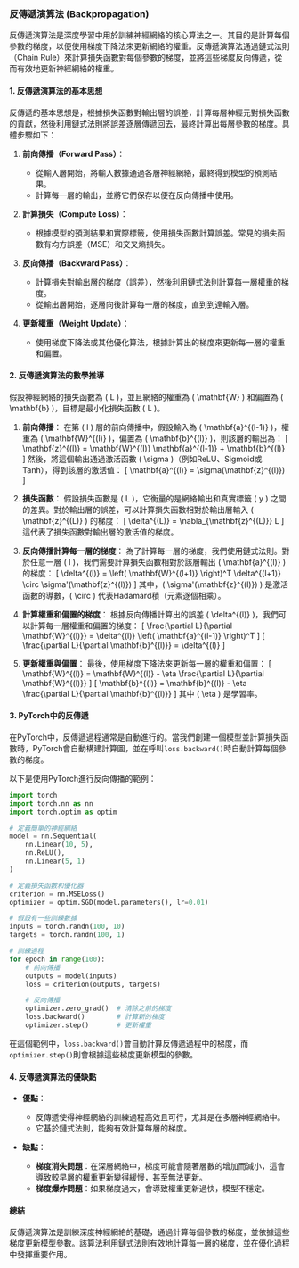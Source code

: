 ### **反傳遞演算法 (Backpropagation)**

反傳遞演算法是深度學習中用於訓練神經網絡的核心算法之一。其目的是計算每個參數的梯度，以便使用梯度下降法來更新網絡的權重。反傳遞演算法通過鏈式法則（Chain Rule）來計算損失函數對每個參數的梯度，並將這些梯度反向傳遞，從而有效地更新神經網絡的權重。

#### **1. 反傳遞演算法的基本思想**

反傳遞的基本思想是，根據損失函數對輸出層的誤差，計算每層神經元對損失函數的貢獻，然後利用鏈式法則將誤差逐層傳遞回去，最終計算出每層參數的梯度。具體步驟如下：

1. **前向傳播（Forward Pass）**：
   - 從輸入層開始，將輸入數據通過各層神經網絡，最終得到模型的預測結果。
   - 計算每一層的輸出，並將它們保存以便在反向傳播中使用。

2. **計算損失（Compute Loss）**：
   - 根據模型的預測結果和實際標籤，使用損失函數計算誤差。常見的損失函數有均方誤差（MSE）和交叉熵損失。

3. **反向傳播（Backward Pass）**：
   - 計算損失對輸出層的梯度（誤差），然後利用鏈式法則計算每一層權重的梯度。
   - 從輸出層開始，逐層向後計算每一層的梯度，直到到達輸入層。

4. **更新權重（Weight Update）**：
   - 使用梯度下降法或其他優化算法，根據計算出的梯度來更新每一層的權重和偏置。

#### **2. 反傳遞演算法的數學推導**

假設神經網絡的損失函數為 \( L \)，並且網絡的權重為 \( \mathbf{W} \) 和偏置為 \( \mathbf{b} \)，目標是最小化損失函數 \( L \)。

1. **前向傳播**：
   在第 \( l \) 層的前向傳播中，假設輸入為 \( \mathbf{a}^{(l-1)} \)，權重為 \( \mathbf{W}^{(l)} \)，偏置為 \( \mathbf{b}^{(l)} \)，則該層的輸出為：
   \[
   \mathbf{z}^{(l)} = \mathbf{W}^{(l)} \mathbf{a}^{(l-1)} + \mathbf{b}^{(l)}
   \]
   然後，將這個輸出通過激活函數 \( \sigma \)（例如ReLU、Sigmoid或Tanh），得到該層的激活值：
   \[
   \mathbf{a}^{(l)} = \sigma(\mathbf{z}^{(l)})
   \]

2. **損失函數**：
   假設損失函數是 \( L \)，它衡量的是網絡輸出和真實標籤 \( y \) 之間的差異。對於輸出層的誤差，可以計算損失函數相對於輸出層輸入 \( \mathbf{z}^{(L)} \) 的梯度：
   \[
   \delta^{(L)} = \nabla_{\mathbf{z}^{(L)}} L
   \]
   這代表了損失函數對輸出層的激活值的梯度。

3. **反向傳播計算每一層的梯度**：
   為了計算每一層的梯度，我們使用鏈式法則。對於任意一層 \( l \)，我們需要計算損失函數相對於該層輸出 \( \mathbf{a}^{(l)} \) 的梯度：
   \[
   \delta^{(l)} = \left( \mathbf{W}^{(l+1)} \right)^T \delta^{(l+1)} \circ \sigma'(\mathbf{z}^{(l)})
   \]
   其中，\( \sigma'(\mathbf{z}^{(l)}) \) 是激活函數的導數，\( \circ \) 代表Hadamard積（元素逐個相乘）。

4. **計算權重和偏置的梯度**：
   根據反向傳播計算出的誤差 \( \delta^{(l)} \)，我們可以計算每一層權重和偏置的梯度：
   \[
   \frac{\partial L}{\partial \mathbf{W}^{(l)}} = \delta^{(l)} \left( \mathbf{a}^{(l-1)} \right)^T
   \]
   \[
   \frac{\partial L}{\partial \mathbf{b}^{(l)}} = \delta^{(l)}
   \]

5. **更新權重與偏置**：
   最後，使用梯度下降法來更新每一層的權重和偏置：
   \[
   \mathbf{W}^{(l)} = \mathbf{W}^{(l)} - \eta \frac{\partial L}{\partial \mathbf{W}^{(l)}}
   \]
   \[
   \mathbf{b}^{(l)} = \mathbf{b}^{(l)} - \eta \frac{\partial L}{\partial \mathbf{b}^{(l)}}
   \]
   其中 \( \eta \) 是學習率。

#### **3. PyTorch中的反傳遞**

在PyTorch中，反傳遞過程通常是自動進行的。當我們創建一個模型並計算損失函數時，PyTorch會自動構建計算圖，並在呼叫`loss.backward()`時自動計算每個參數的梯度。

以下是使用PyTorch進行反向傳播的範例：

```python
import torch
import torch.nn as nn
import torch.optim as optim

# 定義簡單的神經網絡
model = nn.Sequential(
    nn.Linear(10, 5),
    nn.ReLU(),
    nn.Linear(5, 1)
)

# 定義損失函數和優化器
criterion = nn.MSELoss()
optimizer = optim.SGD(model.parameters(), lr=0.01)

# 假設有一些訓練數據
inputs = torch.randn(100, 10)
targets = torch.randn(100, 1)

# 訓練過程
for epoch in range(100):
    # 前向傳播
    outputs = model(inputs)
    loss = criterion(outputs, targets)

    # 反向傳播
    optimizer.zero_grad()  # 清除之前的梯度
    loss.backward()        # 計算新的梯度
    optimizer.step()       # 更新權重
```

在這個範例中，`loss.backward()`會自動計算反傳遞過程中的梯度，而`optimizer.step()`則會根據這些梯度更新模型的參數。

#### **4. 反傳遞演算法的優缺點**

- **優點**：
  - 反傳遞使得神經網絡的訓練過程高效且可行，尤其是在多層神經網絡中。
  - 它基於鏈式法則，能夠有效計算每層的梯度。
  
- **缺點**：
  - **梯度消失問題**：在深層網絡中，梯度可能會隨著層數的增加而減小，這會導致較早層的權重更新變得緩慢，甚至無法更新。
  - **梯度爆炸問題**：如果梯度過大，會導致權重更新過快，模型不穩定。

#### **總結**

反傳遞演算法是訓練深度神經網絡的基礎，通過計算每個參數的梯度，並依據這些梯度更新模型參數。該算法利用鏈式法則有效地計算每一層的梯度，並在優化過程中發揮重要作用。
